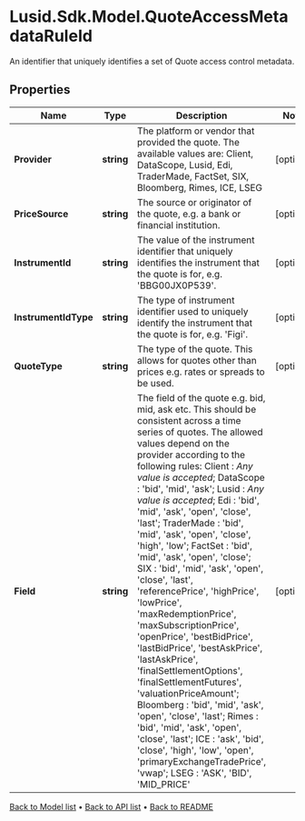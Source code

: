 # Lusid.Sdk.Model.QuoteAccessMetadataRuleId
An identifier that uniquely identifies a set of Quote access control metadata.

## Properties

Name | Type | Description | Notes
------------ | ------------- | ------------- | -------------
**Provider** | **string** | The platform or vendor that provided the quote. The available values are: Client, DataScope, Lusid, Edi, TraderMade, FactSet, SIX, Bloomberg, Rimes, ICE, LSEG | [optional] 
**PriceSource** | **string** | The source or originator of the quote, e.g. a bank or financial institution. | [optional] 
**InstrumentId** | **string** | The value of the instrument identifier that uniquely identifies the instrument that the quote is for, e.g. &#39;BBG00JX0P539&#39;. | [optional] 
**InstrumentIdType** | **string** | The type of instrument identifier used to uniquely identify the instrument that the quote is for, e.g. &#39;Figi&#39;. | [optional] 
**QuoteType** | **string** | The type of the quote. This allows for quotes other than prices e.g. rates or spreads to be used. | [optional] 
**Field** | **string** | The field of the quote e.g. bid, mid, ask etc. This should be consistent across a time series of quotes. The allowed values depend on the provider according to the following rules: Client : *Any value is accepted*; DataScope : &#39;bid&#39;, &#39;mid&#39;, &#39;ask&#39;; Lusid : *Any value is accepted*; Edi : &#39;bid&#39;, &#39;mid&#39;, &#39;ask&#39;, &#39;open&#39;, &#39;close&#39;, &#39;last&#39;; TraderMade : &#39;bid&#39;, &#39;mid&#39;, &#39;ask&#39;, &#39;open&#39;, &#39;close&#39;, &#39;high&#39;, &#39;low&#39;; FactSet : &#39;bid&#39;, &#39;mid&#39;, &#39;ask&#39;, &#39;open&#39;, &#39;close&#39;; SIX : &#39;bid&#39;, &#39;mid&#39;, &#39;ask&#39;, &#39;open&#39;, &#39;close&#39;, &#39;last&#39;, &#39;referencePrice&#39;, &#39;highPrice&#39;, &#39;lowPrice&#39;, &#39;maxRedemptionPrice&#39;, &#39;maxSubscriptionPrice&#39;, &#39;openPrice&#39;, &#39;bestBidPrice&#39;, &#39;lastBidPrice&#39;, &#39;bestAskPrice&#39;, &#39;lastAskPrice&#39;, &#39;finalSettlementOptions&#39;, &#39;finalSettlementFutures&#39;, &#39;valuationPriceAmount&#39;; Bloomberg : &#39;bid&#39;, &#39;mid&#39;, &#39;ask&#39;, &#39;open&#39;, &#39;close&#39;, &#39;last&#39;; Rimes : &#39;bid&#39;, &#39;mid&#39;, &#39;ask&#39;, &#39;open&#39;, &#39;close&#39;, &#39;last&#39;; ICE : &#39;ask&#39;, &#39;bid&#39;, &#39;close&#39;, &#39;high&#39;, &#39;low&#39;, &#39;open&#39;, &#39;primaryExchangeTradePrice&#39;, &#39;vwap&#39;; LSEG : &#39;ASK&#39;, &#39;BID&#39;, &#39;MID_PRICE&#39; | [optional] 

[Back to Model list](../README.md#documentation-for-models) &#8226; [Back to API list](../README.md#documentation-for-api-endpoints) &#8226; [Back to README](../README.md)

